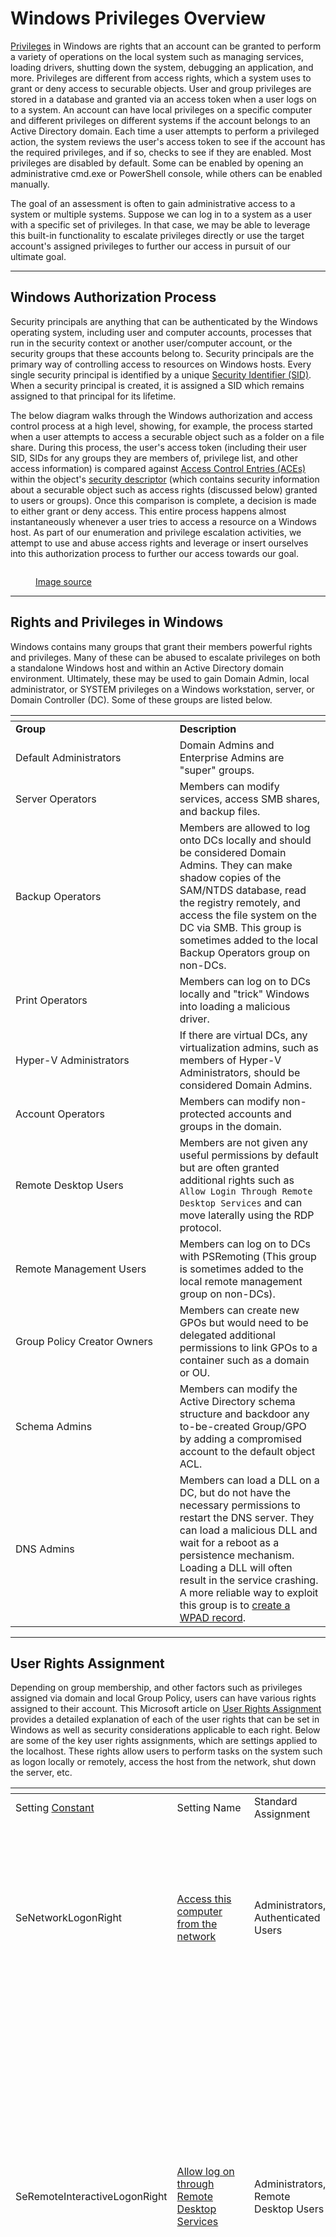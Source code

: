 # Windows Privileges Overview

[Privileges](https://docs.microsoft.com/en-us/windows/win32/secauthz/privileges) in Windows are rights that an account can be granted to perform a variety of operations on the local system such as managing services, loading drivers, shutting down the system, debugging an application, and more. Privileges are different from access rights, which a system uses to grant or deny access to securable objects. User and group privileges are stored in a database and granted via an access token when a user logs on to a system. An account can have local privileges on a specific computer and different privileges on different systems if the account belongs to an Active Directory domain. Each time a user attempts to perform a privileged action, the system reviews the user's access token to see if the account has the required privileges, and if so, checks to see if they are enabled. Most privileges are disabled by default. Some can be enabled by opening an administrative cmd.exe or PowerShell console, while others can be enabled manually.

The goal of an assessment is often to gain administrative access to a system or multiple systems. Suppose we can log in to a system as a user with a specific set of privileges. In that case, we may be able to leverage this built-in functionality to escalate privileges directly or use the target account's assigned privileges to further our access in pursuit of our ultimate goal.

***

## Windows Authorization Process

Security principals are anything that can be authenticated by the Windows operating system, including user and computer accounts, processes that run in the security context or another user/computer account, or the security groups that these accounts belong to. Security principals are the primary way of controlling access to resources on Windows hosts. Every single security principal is identified by a unique [Security Identifier (SID)](https://docs.microsoft.com/en-us/troubleshoot/windows-server/identity/security-identifiers-in-windows). When a security principal is created, it is assigned a SID which remains assigned to that principal for its lifetime.

The below diagram walks through the Windows authorization and access control process at a high level, showing, for example, the process started when a user attempts to access a securable object such as a folder on a file share. During this process, the user's access token (including their user SID, SIDs for any groups they are members of, privilege list, and other access information) is compared against [Access Control Entries (ACEs)](https://docs.microsoft.com/en-us/windows/win32/secauthz/access-control-entries) within the object's [security descriptor](https://docs.microsoft.com/en-us/windows/win32/secauthz/security-descriptors) (which contains security information about a securable object such as access rights (discussed below) granted to users or groups). Once this comparison is complete, a decision is made to either grant or deny access. This entire process happens almost instantaneously whenever a user tries to access a resource on a Windows host. As part of our enumeration and privilege escalation activities, we attempt to use and abuse access rights and leverage or insert ourselves into this authorization process to further our access towards our goal.

<figure><img src="../../../../.gitbook/assets/image (4) (1) (1) (1) (1) (1) (1) (1).png" alt=""><figcaption><p><a href="https://docs.microsoft.com/en-us/windows/security/identity-protection/access-control/security-principals">Image source</a></p></figcaption></figure>

***

## Rights and Privileges in Windows

Windows contains many groups that grant their members powerful rights and privileges. Many of these can be abused to escalate privileges on both a standalone Windows host and within an Active Directory domain environment. Ultimately, these may be used to gain Domain Admin, local administrator, or SYSTEM privileges on a Windows workstation, server, or Domain Controller (DC). Some of these groups are listed below.

<table data-header-hidden><thead><tr><th width="246.727294921875"></th><th></th></tr></thead><tbody><tr><td><strong>Group</strong></td><td><strong>Description</strong></td></tr><tr><td>Default Administrators</td><td>Domain Admins and Enterprise Admins are "super" groups.</td></tr><tr><td>Server Operators</td><td>Members can modify services, access SMB shares, and backup files.</td></tr><tr><td>Backup Operators</td><td>Members are allowed to log onto DCs locally and should be considered Domain Admins. They can make shadow copies of the SAM/NTDS database, read the registry remotely, and access the file system on the DC via SMB. This group is sometimes added to the local Backup Operators group on non-DCs.</td></tr><tr><td>Print Operators</td><td>Members can log on to DCs locally and "trick" Windows into loading a malicious driver.</td></tr><tr><td>Hyper-V Administrators</td><td>If there are virtual DCs, any virtualization admins, such as members of Hyper-V Administrators, should be considered Domain Admins.</td></tr><tr><td>Account Operators</td><td>Members can modify non-protected accounts and groups in the domain.</td></tr><tr><td>Remote Desktop Users</td><td>Members are not given any useful permissions by default but are often granted additional rights such as <code>Allow Login Through Remote Desktop Services</code> and can move laterally using the RDP protocol.</td></tr><tr><td>Remote Management Users</td><td>Members can log on to DCs with PSRemoting (This group is sometimes added to the local remote management group on non-DCs).</td></tr><tr><td>Group Policy Creator Owners</td><td>Members can create new GPOs but would need to be delegated additional permissions to link GPOs to a container such as a domain or OU.</td></tr><tr><td>Schema Admins</td><td>Members can modify the Active Directory schema structure and backdoor any to-be-created Group/GPO by adding a compromised account to the default object ACL.</td></tr><tr><td>DNS Admins</td><td>Members can load a DLL on a DC, but do not have the necessary permissions to restart the DNS server. They can load a malicious DLL and wait for a reboot as a persistence mechanism. Loading a DLL will often result in the service crashing. A more reliable way to exploit this group is to <a href="https://web.archive.org/web/20231115070425/https://cube0x0.github.io/Pocing-Beyond-DA/">create a WPAD record</a>.</td></tr></tbody></table>

***

## User Rights Assignment

Depending on group membership, and other factors such as privileges assigned via domain and local Group Policy, users can have various rights assigned to their account. This Microsoft article on [User Rights Assignment](https://docs.microsoft.com/en-us/windows/security/threat-protection/security-policy-settings/user-rights-assignment) provides a detailed explanation of each of the user rights that can be set in Windows as well as security considerations applicable to each right. Below are some of the key user rights assignments, which are settings applied to the localhost. These rights allow users to perform tasks on the system such as logon locally or remotely, access the host from the network, shut down the server, etc.

<table data-header-hidden><thead><tr><th width="128.81817626953125"></th><th width="165.09088134765625"></th><th width="141.54541015625"></th><th></th></tr></thead><tbody><tr><td>Setting <a href="https://docs.microsoft.com/en-us/windows/win32/secauthz/privilege-constants">Constant</a></td><td>Setting Name</td><td>Standard Assignment</td><td>Description</td></tr><tr><td>SeNetworkLogonRight</td><td><a href="https://docs.microsoft.com/en-us/windows/security/threat-protection/security-policy-settings/access-this-computer-from-the-network">Access this computer from the network</a></td><td>Administrators, Authenticated Users</td><td>Determines which users can connect to the device from the network. This is required by network protocols such as SMB, NetBIOS, CIFS, and COM+.</td></tr><tr><td>SeRemoteInteractiveLogonRight</td><td><a href="https://docs.microsoft.com/en-us/windows/security/threat-protection/security-policy-settings/allow-log-on-through-remote-desktop-services">Allow log on through Remote Desktop Services</a></td><td>Administrators, Remote Desktop Users</td><td>This policy setting determines which users or groups can access the login screen of a remote device through a Remote Desktop Services connection. A user can establish a Remote Desktop Services connection to a particular server but not be able to log on to the console of that same server.</td></tr><tr><td>SeBackupPrivilege</td><td><a href="https://docs.microsoft.com/en-us/windows/security/threat-protection/security-policy-settings/back-up-files-and-directories">Back up files and directories</a></td><td>Administrators</td><td>This user right determines which users can bypass file and directory, registry, and other persistent object permissions for the purposes of backing up the system.</td></tr><tr><td>SeSecurityPrivilege</td><td><a href="https://docs.microsoft.com/en-us/windows/security/threat-protection/security-policy-settings/manage-auditing-and-security-log">Manage auditing and security log</a></td><td>Administrators</td><td>This policy setting determines which users can specify object access audit options for individual resources such as files, Active Directory objects, and registry keys. These objects specify their system access control lists (SACL). A user assigned this user right can also view and clear the Security log in Event Viewer.</td></tr><tr><td>SeTakeOwnershipPrivilege</td><td><a href="https://docs.microsoft.com/en-us/windows/security/threat-protection/security-policy-settings/take-ownership-of-files-or-other-objects">Take ownership of files or other objects</a></td><td>Administrators</td><td>This policy setting determines which users can take ownership of any securable object in the device, including Active Directory objects, NTFS files and folders, printers, registry keys, services, processes, and threads.</td></tr><tr><td>SeDebugPrivilege</td><td><a href="https://docs.microsoft.com/en-us/windows/security/threat-protection/security-policy-settings/debug-programs">Debug programs</a></td><td>Administrators</td><td>This policy setting determines which users can attach to or open any process, even a process they do not own. Developers who are debugging their applications do not need this user right. Developers who are debugging new system components need this user right. This user right provides access to sensitive and critical operating system components.</td></tr><tr><td>SeImpersonatePrivilege</td><td><a href="https://docs.microsoft.com/en-us/windows/security/threat-protection/security-policy-settings/impersonate-a-client-after-authentication">Impersonate a client after authentication</a></td><td>Administrators, Local Service, Network Service, Service</td><td>This policy setting determines which programs are allowed to impersonate a user or another specified account and act on behalf of the user.</td></tr><tr><td>SeLoadDriverPrivilege</td><td><a href="https://docs.microsoft.com/en-us/windows/security/threat-protection/security-policy-settings/load-and-unload-device-drivers">Load and unload device drivers</a></td><td>Administrators</td><td>This policy setting determines which users can dynamically load and unload device drivers. This user right is not required if a signed driver for the new hardware already exists in the driver.cab file on the device. Device drivers run as highly privileged code.</td></tr><tr><td>SeRestorePrivilege</td><td><a href="https://docs.microsoft.com/en-us/windows/security/threat-protection/security-policy-settings/restore-files-and-directories">Restore files and directories</a></td><td>Administrators</td><td>This security setting determines which users can bypass file, directory, registry, and other persistent object permissions when they restore backed up files and directories. It determines which users can set valid security principals as the owner of an object.</td></tr></tbody></table>

Further information can be found [here](https://4sysops.com/archives/user-rights-assignment-in-windows-server-2016/).

Typing the command `whoami /priv` will give you a listing of all user rights assigned to your current user. Some rights are only available to administrative users and can only be listed/leveraged when running an elevated cmd or PowerShell session. These concepts of elevated rights and [User Account Control (UAC)](https://docs.microsoft.com/en-us/windows/security/identity-protection/user-account-control/how-user-account-control-works) are security features introduced with Windows Vista to default to restricting applications from running with full permissions unless necessary. If we compare and contrast the rights available to us as an admin in a non-elevated console vs. an elevated console, we will see that they differ drastically.

Below are the rights available to a local administrator account on a Windows system.

### **Local Admin User Rights - Elevated**

If we run an elevated command window, we can see the complete listing of rights available to us:

```powershell
PS C:\htb> whoami 

winlpe-srv01\administrator


PS C:\htb> whoami /priv

PRIVILEGES INFORMATION
----------------------

Privilege Name                            Description                                                        State
========================================= ================================================================== ========
SeIncreaseQuotaPrivilege                  Adjust memory quotas for a process                                 Disabled
SeSecurityPrivilege                       Manage auditing and security log                                   Disabled
SeTakeOwnershipPrivilege                  Take ownership of files or other objects                           Disabled
SeLoadDriverPrivilege                     Load and unload device drivers                                     Disabled
SeSystemProfilePrivilege                  Profile system performance                                         Disabled
SeSystemtimePrivilege                     Change the system time                                             Disabled
SeProfileSingleProcessPrivilege           Profile single process                                             Disabled
SeIncreaseBasePriorityPrivilege           Increase scheduling priority                                       Disabled
SeCreatePagefilePrivilege                 Create a pagefile                                                  Disabled
SeBackupPrivilege                         Back up files and directories                                      Disabled
SeRestorePrivilege                        Restore files and directories                                      Disabled
SeShutdownPrivilege                       Shut down the system                                               Disabled
SeDebugPrivilege                          Debug programs                                                     Disabled
SeSystemEnvironmentPrivilege              Modify firmware environment values                                 Disabled
SeChangeNotifyPrivilege                   Bypass traverse checking                                           Enabled
SeRemoteShutdownPrivilege                 Force shutdown from a remote system                                Disabled
SeUndockPrivilege                         Remove computer from docking station                               Disabled
SeManageVolumePrivilege                   Perform volume maintenance tasks                                   Disabled
SeImpersonatePrivilege                    Impersonate a client after authentication                          Enabled
SeCreateGlobalPrivilege                   Create global objects                                              Enabled
SeIncreaseWorkingSetPrivilege             Increase a process working set                                     Disabled
SeTimeZonePrivilege                       Change the time zone                                               Disabled
SeCreateSymbolicLinkPrivilege             Create symbolic links                                              Disabled
SeDelegateSessionUserImpersonatePrivilege Obtain an impersonation token for another user in the same session Disabled
```

When a privilege is listed for our account in the `Disabled` state, it means that our account has the specific privilege assigned. Still, it cannot be used in an access token to perform the associated actions until it is enabled. Windows does not provide a built-in command or PowerShell cmdlet to enable privileges, so we need some scripting to help us out. We will see ways to abuse various privileges throughout this module and various ways to enable specific privileges within our current process. One example is this PowerShell [script](https://www.powershellgallery.com/packages/PoshPrivilege/0.3.0.0/Content/Scripts/Enable-Privilege.ps1) which can be used to enable certain privileges, or this [script](https://www.leeholmes.com/adjusting-token-privileges-in-powershell/) which can be used to adjust token privileges.

A standard user, in contrast, has drastically fewer rights.

### **Standard User Rights**

```powershell
PS C:\htb> whoami 

winlpe-srv01\htb-student


PS C:\htb> whoami /priv

PRIVILEGES INFORMATION
----------------------

Privilege Name                Description                    State
============================= ============================== ========
SeChangeNotifyPrivilege       Bypass traverse checking       Enabled
SeIncreaseWorkingSetPrivilege Increase a process working set Disabled
```

### **Backup Operators Rights**

User rights increase based on the groups they are placed in or their assigned privileges. Below is an example of the rights granted to users in the `Backup Operators` group. Users in this group do have other rights that UAC currently restricts. Still, we can see from this command that they have the [SeShutdownPrivilege](https://docs.microsoft.com/en-us/windows/security/threat-protection/security-policy-settings/shut-down-the-system), which means that they can shut down a domain controller that could cause a massive service interruption should they log onto a domain controller locally (not via RDP or WinRM).

```powershell
PS C:\htb> whoami /priv

PRIVILEGES INFORMATION
----------------------

Privilege Name                Description                    State
============================= ============================== ========
SeShutdownPrivilege           Shut down the system           Disabled
SeChangeNotifyPrivilege       Bypass traverse checking       Enabled
SeIncreaseWorkingSetPrivilege Increase a process working set Disabled
```

***

## Detection

This [post](https://blog.palantir.com/windows-privilege-abuse-auditing-detection-and-defense-3078a403d74e) is worth a read for more information on Windows privileges as well as detecting and preventing abuse, specifically by logging event [4672: Special privileges assigned to new logon](https://docs.microsoft.com/en-us/windows/security/threat-protection/auditing/event-4672) which will generate an event if certain sensitive privileges are assigned to a new logon session. This can be fine-tuned in many ways, such as by monitoring privileges that should _never_ be assigned or those that should only ever be assigned to specific accounts.

***

## Moving On

As attackers and defenders, we need to review the membership of these groups. It's not uncommon to find seemingly low privileged users added to one or more of these groups, which can be used to compromise a single host or further access within an Active Directory environment. We will discuss the implications of some of the most common rights and walk through exercises on how to escalate privileges if we obtain access to a user with some of these rights assigned to their account.
